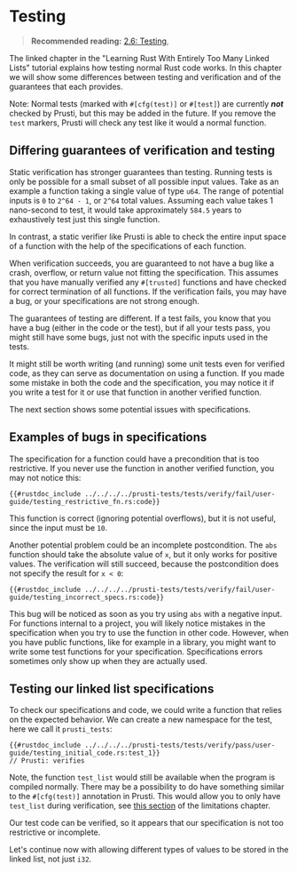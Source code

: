 # Testing

> **Recommended reading:** 
> [2.6: Testing](https://rust-unofficial.github.io/too-many-lists/first-test.html),

The linked chapter in the "Learning Rust With Entirely Too Many Linked Lists" tutorial explains how testing normal Rust code works. In this chapter we will show some differences between testing and verification and of the guarantees that each provides.

Note: Normal tests (marked with `#[cfg(test)]` or `#[test]`) are currently ***not*** checked by Prusti, but this may be added in the future. If you remove the `test` markers, Prusti will check any test like it would a normal function.

## Differing guarantees of verification and testing

Static verification has stronger guarantees than testing.
Running tests is only be possible for a small subset of all possible input values.
Take as an example a function taking a single value of type `u64`. The range of potential inputs is `0` to `2^64 - 1`, or `2^64` total values. Assuming each value takes 1 nano-second to test, it would take approximately `584.5` years to exhaustively test just this single function.
<!-- (2^64)/1000000000 / 60 / 60 / 24 / 365.25 = 584.54204609062639795168200370117 -->

In contrast, a static verifier like Prusti is able to check the entire input space of a function with the help of the specifications of each function.

When verification succeeds, you are guaranteed to not have a bug like a crash, overflow, or return value not fitting the specification.
This assumes that you have manually verified any `#[trusted]` functions and have checked for correct termination of all functions.
If the verification fails, you may have a bug, or your specifications are not strong enough.

The guarantees of testing are different. If a test fails, you know that you have a bug (either in the code or the test), but if all your tests pass, you might still have some bugs, just not with the specific inputs used in the tests.

It might still be worth writing (and running) some unit tests even for verified code, as they can serve as documentation on using a function. If you made some mistake in both the code and the specification, you may notice it if you write a test for it or use that function in another verified function.

The next section shows some potential issues with specifications.




## Examples of bugs in specifications

<!-- We have written some specifications in the previous chapters, but we didn't check if they are actually correct or useful. For example, a -->
The specification for a function could have a precondition that is too restrictive. If you never use the function in another verified function, you may not notice this:

```rust,noplaypen
{{#rustdoc_include ../../../../prusti-tests/tests/verify/fail/user-guide/testing_restrictive_fn.rs:code}}
```

This function is correct (ignoring potential overflows), but it is not useful, since the input must be `10`.

Another potential problem could be an incomplete postcondition. The `abs` function should take the absolute value of `x`, but it only works for positive values. The verification will still succeed, because the postcondition does not specify the result for `x < 0`:

```rust,noplaypen
{{#rustdoc_include ../../../../prusti-tests/tests/verify/fail/user-guide/testing_incorrect_specs.rs:code}}
```

This bug will be noticed as soon as you try using `abs` with a negative input.
For functions internal to a project, you will likely notice mistakes in the specification when you try to use the function in other code. However, when you have public functions, like for example in a library, you might want to write some test functions for your specification. Specifications errors sometimes only show up when they are actually used.



## Testing our linked list specifications

To check our specifications and code, we could write a function that relies on the expected behavior. We can create a new namespace for the test, here we call it `prusti_tests`:

```rust,noplaypen
{{#rustdoc_include ../../../../prusti-tests/tests/verify/pass/user-guide/testing_initial_code.rs:test_1}}
// Prusti: verifies
```
<!-- We can also have tests that take arguments and also have pre- and postconditions:

```rust,noplaypen
{{#rustdoc_include ../../../../prusti-tests/tests/verify/pass/user-guide/testing_initial_code.rs:test_2}}
// Prusti: verifies
``` -->

Note, the function `test_list` would still be available when the program is compiled normally. There may be a possibility to do have something similar to the `#[cfg(test)]` annotation in Prusti. This would allow you to only have `test_list` during verification, see [this section](../capabilities/limitations.md#conditional-compilation-for-verification-vs-normal-compilation) of the limitations chapter.


Our test code can be verified, so it appears that our specification is not too restrictive or incomplete.

Let's continue now with allowing different types of values to be stored in the linked list, not just `i32`.

